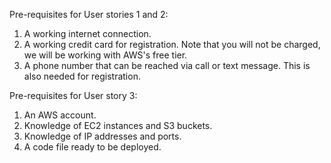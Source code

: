 Pre-requisites for User stories 1 and 2:
1. A working internet connection.
2. A working credit card for registration. Note that you will not be charged, we will be working with AWS's free tier.
3. A phone number that can be reached via call or text message. This is also needed for registration.


Pre-requisites for User story 3:
1. An AWS account.
2. Knowledge of EC2 instances and S3 buckets.
3. Knowledge of IP addresses and ports.
4. A code file ready to be deployed.

